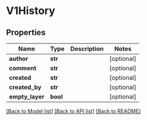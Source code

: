 # V1History

## Properties
Name | Type | Description | Notes
------------ | ------------- | ------------- | -------------
**author** | **str** |  | [optional] 
**comment** | **str** |  | [optional] 
**created** | **str** |  | [optional] 
**created_by** | **str** |  | [optional] 
**empty_layer** | **bool** |  | [optional] 

[[Back to Model list]](../README.md#documentation-for-models) [[Back to API list]](../README.md#documentation-for-api-endpoints) [[Back to README]](../README.md)

